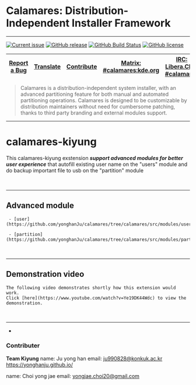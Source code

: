 <!-- SPDX-FileCopyrightText: no
     SPDX-License-Identifier: CC0-1.0
-->

# Calamares: Distribution-Independent Installer Framework
---------

[![Current issue](https://img.shields.io/badge/issue-in_progress-FE9B48)](https://github.com/calamares/calamares/labels/hacking%3A%20in-progress)
[![GitHub release](https://img.shields.io/github/release/calamares/calamares.svg)](https://github.com/calamares/calamares/releases)
[![GitHub Build Status](https://img.shields.io/github/workflow/status/calamares/calamares/ci?label=GH%20build)](https://github.com/calamares/calamares/actions?query=workflow%3Aci)
[![GitHub license](https://img.shields.io/github/license/calamares/calamares.svg)](https://github.com/calamares/calamares/blob/calamares/LICENSE)


| [Report a Bug](https://github.com/calamares/calamares/issues/new) | [Translate](https://www.transifex.com/projects/p/calamares/) | [Contribute](CONTRIBUTING.md) | [Matrix: #calamares:kde.org](https://webchat.kde.org/#/room/%23calamares:kde.org) | [IRC: Libera.Chat #calamares](https://kiwiirc.com/client/irc.libera.chat/#calamares) | [Wiki](https://github.com/calamares/calamares/wiki) |
|:--:|:--:|:--:|:--:|:--:|:--:|


> Calamares is a distribution-independent system installer, with an advanced partitioning
> feature for both manual and automated partitioning operations. Calamares is designed to
> be customizable by distribution maintainers without need for cumbersome patching,
> thanks to third party branding and external modules support.

---
# calamares-kiyung

This calamares-kiyung exstension ***support advanced modules for better user experience*** that autofill existing user name on the "users" module and do backup important file to usb on the "partition" module

<br>

---

## Advanced module

     - [user](https://github.com/yonghanJu/calamares/tree/calamares/src/modules/users/)
     
     - [partition](https://github.com/yonghanJu/calamares/tree/calamares/src/modules/partiton/)

<br>

---

## Demonstration video

    The following video demonstrates shortly how this extension would work.    
    Click [here](https://www.youtube.com/watch?v=Ye19DK44Wdc) to view the demonstration.
    
<br>

---

*
### Contributer

**Team Kiyung**
name: Ju yong han
email: ju990828@konkuk.ac.kr
https://yonghanju.github.io/
    
name: Choi yong jae
email: yongjae.choi20@gmail.com
